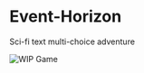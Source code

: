 # Event-Horizon

Sci-fi text multi-choice adventure

![WIP Game](https://user-images.githubusercontent.com/1381563/156904819-71635a95-d640-4508-9ed4-35c29d14e02e.png)
